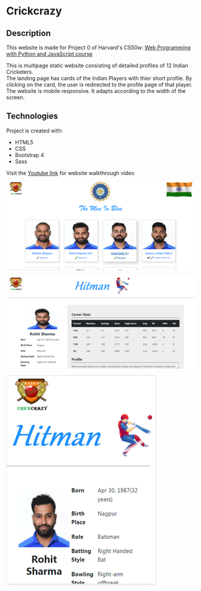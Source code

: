 # Crickcrazy

## Description
This website is made for Project 0 of Harvard's CS50w: [Web Programming with Python and JavaScript course](https://learning.edx.org/course/course-v1:HarvardX+CS50W+Web/home)

This is multipage static website consisting of detailed profiles of 12 Indian Cricketers.\
The landing page has cards of the Indian Players with thier short profile. By clicking on the card, the user is redirected to the profile page of that player.\
The website is mobile responsive. It adapts according to the width of the screen.

## Technologies
Project is created with:
* HTML5
* CSS
* Bootstrap 4
* Sass

Visit the [Youtube link](https://www.youtube.com/watch?v=EpNGcb726AI) for website walkthrough video

![website image 1](/website_images/desktop_view_1.png)

![website image 2](/website_images/desktop_view_2.png)

![website image 3](/website_images/mobile_veiw_1.png)

